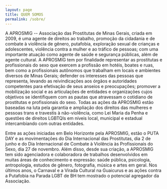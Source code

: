 ```yaml
---
layout: page
title: QUEM SOMOS
permalink: /sobre/
---
```


A APROSMIG -- Associação das Prostitutas de Minas Gerais, criada em 2009, é uma
agente de direitos ao trabalho, promoção da cidadania e de combate à violência
de gênero, putafobia, exploração sexual de crianças e adolescentes, violência
contra a mulher e ao tráfico de pessoas; com uma importante atuação como agente
de saúde e segurança públicas, além de agente cultural. A APROSMIG tem por
finalidade representar as prostitutas e profissionais do sexo que exercem a
profissão em hotéis, boates e ruas, bem como a profissionais autônomos que
trabalham em locais e ambientes diversos de Minas Gerais; defender os
interesses das pessoas que representa, levando as reivindicações aos órgãos e
autoridades competentes para efetivação de seus anseios e preocupações;
promover a mobilização social e as articulações de entidades e organizações
cujos objetivos se identifiquem com as pautas que atravessam o cotidiano de
prostitutas e profissionais do sexo.  Todas as ações da APROSMIG estão baseadas
na luta pela garantia e ampliação dos direitos das mulheres e pessoas trans e
travestis à não-violência, como Lei Maria da Penha e questões de direitos
LGBTQIs em níveis  local, municipal e estadual intercambiando com outras
entidades.

Entre as ações iniciadas em Belo Horizonte pela APROSMIG, estão o PUTA DAY e as
movimentações do Dia Internacional das Prostitutas, dia 2 de junho e do Dia
Internacional de Combate à Violência às Profissionais do Sexo, dia 27 de
novembro. Além disso, desde sua criação, a APROSMIG tem sido agenciadora e
colaboradora de trabalhos desenvolvidos em muitas áreas de conhecimento e
expressão: saúde pública, psicologia, antropologia, estudos de gênero,
fotografia, música e artes em geral. Nos últimos anos, o Carnaval e a Virada
Cultural na Guaicurus e as ações contra a Putafobia na Parada LGBT de BH tem
mostrado o potencial agregador da Associação.
